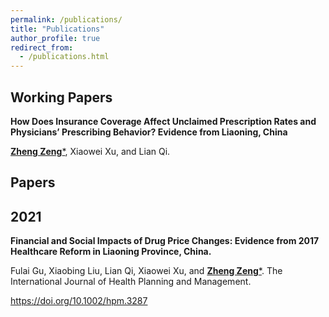 ```yaml
---
permalink: /publications/
title: "Publications"
author_profile: true
redirect_from: 
  - /publications.html
---
```



<!-- You can also find my publications on <a href="https://scholar.google.com/citations?user=6U4SXnUAAAAJ&hl=en">my Google Scholar profile</a>. -->

## Working Papers

**How Does Insurance Coverage Affect Unclaimed Prescription Rates and Physicians’ Prescribing Behavior? Evidence from Liaoning, China**

<ins>**Zheng Zeng**\*</ins>, Xiaowei Xu, and Lian Qi. 

## Papers 

2021
---------

**Financial and Social Impacts of Drug
Price Changes: Evidence from 2017 Healthcare Reform in Liaoning Province, China.** 

Fulai Gu, Xiaobing Liu, Lian Qi, Xiaowei Xu, and <ins>**Zheng Zeng**\*</ins>. The International
Journal of Health Planning and Management. 

https://doi.org/10.1002/hpm.3287






